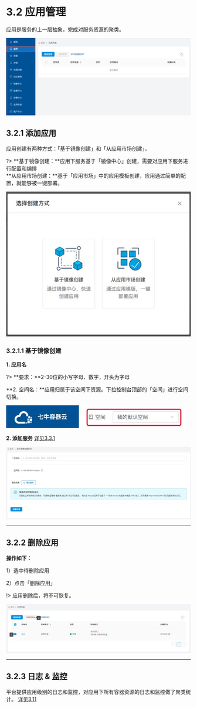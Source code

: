 # 3.2 应用管理
应用是服务的上一层抽象，完成对服务资源的聚类。

![](_figures/user-guide/app-create-0.png)

## 3.2.1 添加应用
应用创建有两种方式：「基于镜像创建」和「从应用市场创建」。

?> **基于镜像创建：**应用下服务基于「镜像中心」创建，需要对应用下服务进行配置和编排<br>
   **从应用市场创建：**基于「应用市场」中的应用模板创建，应用通过简单的配置，就能够被一键部署。
   
![](_figures/user-guide/app-create-1.png)
   
### 3.2.1.1 基于镜像创建

**1. 应用名**

?> **要求：**2-30位的小写字母、数字，开头为字母

**2. 空间名：**应用归属于该空间下资源。下拉控制台顶部的「空间」进行空间切换。

![下拉选择空间](_figures/quick-start/create-app-namespace.png)

**2. 添加服务** [详见3.3.1](/user-guide/service?id=_331-%e6%b7%bb%e5%8a%a0%e6%9c%8d%e5%8a%a1)

![添加应用](_figures/user-guide/app-create-2.png)

***
## 3.2.2 删除应用

**操作如下：**

1）选中待删除应用

2）点击「删除应用」

!> 应用删除后，将不可恢复。

![添加应用](_figures/user-guide/app-delete.png)

***
## 3.2.3 日志 & 监控

平台提供应用级别的日志和监控，对应用下所有容器资源的日志和监控做了聚类统计。
[详见3.11](user-guide/log-and-monitor.md)
